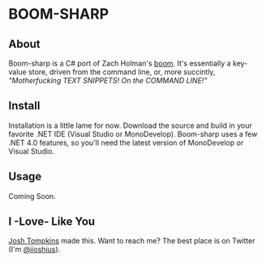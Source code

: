 # BOOM-SHARP

## About

Boom-sharp is a C# port of Zach Holman's [boom](https://github.com/holman/boom). It's essentially a key-value store, driven from the command line, or, more succintly, *"Motherfucking TEXT SNIPPETS! On the COMMAND LINE!"*

## Install

Installation is a little lame for now. Download the source and build in your favorite .NET IDE (Visual Studio or MonoDevelop). Boom-sharp uses a few .NET 4.0 features, so you'll need the latest version of MonoDevelop or Visual Studio.

## Usage

Coming Soon.

## I -Love- Like You

[Josh Tompkins](http://www.joshtompkins.com) made this. Want to reach me? The best place is on Twitter (I'm [@iioshius](http://www.twitter.com/iioshius)).
